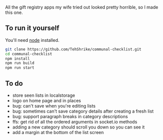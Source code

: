 All the gift registry apps my wife tried out looked pretty horrible, so I made this one.

## To run it yourself

You'll need [node](https://iojs.org/) installed.

```sh
git clone https://github.com/TehShrike/communal-checklist.git
cd communal-checklist
npm install
npm run build
npm run start
```

## To do

- store seen lists in localstorage
- logo on home page and in places
- bug: can't save when you're editing lists
- bug: sometimes can't save category details after creating a fresh list
- bug: support paragraph breaks in category descriptions
- ffs: get rid of all the ordered arguments in socket.io methods
- adding a new category should scroll you down so you can see it
- add a margin at the bottom of the list screen
